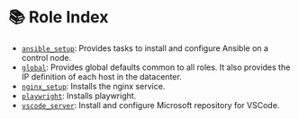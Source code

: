 # 📚 Role Index

- [`ansible_setup`](ansible_setup/README.md): Provides tasks to install and configure Ansible on a control node.
- [`global`](global/README.md): Provides global defaults common to all roles. It also provides the IP definition of each host in the datacenter.
- [`nginx_setup`](nginx_setup/README.md): Installs the nginx service.
- [`playwright`](playwright/README.md): Installs playwright.
- [`vscode_server`](vscode_server/README.md): Install and configure Microsoft repository for VSCode.